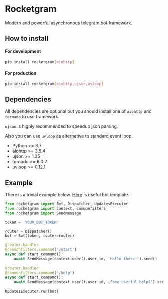 # Rocketgram

Modern and powerful asynchronous telegram bot framework.

## How to install

#### For development

```bash
pip install rocketgram[aiohttp]
```

#### For production

```bash
pip install rocketgram[aiohttp,ujson,uvloop]
```

## Dependencies

All dependencies are optional but you should install one of `aiohttp` and `tornado` to use framework.

`ujson` is highly recommended to speedup json parsing.

Also you can use `uvloop` as alternative to standard event loop.

* Python >= 3.7
* aiohttp >= 3.5.4
* ujson >= 1.35
* tornado >= 6.0.2
* uvloop >= 0.12.1

## Example

There is a trivial example below.
[Here](https://github.com/vd2org/rocketgram-template) is useful bot template.

```python
from rocketgram import Bot, Dispatcher, UpdatesExecutor
from rocketgram import context, commonfilters
from rocketgram import SendMessage

token = 'YOUR_BOT_TOKEN'

router = Dispatcher()
bot = Bot(token, router=router)

@router.handler
@commonfilters.command('/start')
async def start_command():
    await SendMessage(context.user().user_id, 'Hello there!').send()
    
@router.handler
@commonfilters.command('/help')
async def start_command():
    await SendMessage(context.user().user_id, 'Some userful help!').send()
    
UpdatesExecutor.run(bot)
```